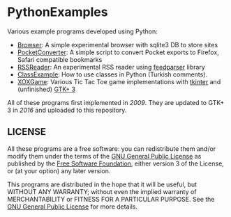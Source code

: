 # PythonExamples

Various example programs developed using Python:

- [Browser](./Browser): A simple experimental browser with sqlite3 DB to store sites
- [PocketConverter](./PocketConverter): A simple script to convert Pocket exports to Firefox, Safari compatible bookmarks
- [RSSReader](./RSSReader): An experimental RSS reader using [feedparser](https://pypi.python.org/pypi/feedparser) library
- [ClassExample](./ClassExample): How to use classes in Python (Turkish comments).
- [XOXGame](./XOXGame): Various Tic Tac Toe game implementations with [tkinter](https://wiki.python.org/moin/TkInter) and (unfinished) [GTK+ 3](https://python-gtk-3-tutorial.readthedocs.org/en/latest/index.html)

All of these programs first implemented in _2009_. They are updated to GTK+ 3 in _2016_ and uploaded to this repository.

## LICENSE

All these programs are a free software: you can redistribute them and/or modify them under the terms of the [GNU General Public License](https://www.gnu.org/licenses/gpl-3.0.en.html) as published by the [Free Software Foundation](https://www.fsf.org), either version 3 of the License, or (at your option) any later version.

This programs are distributed in the hope that it will be useful, but WITHOUT ANY WARRANTY; without even the implied warranty of MERCHANTABILITY or FITNESS FOR A PARTICULAR PURPOSE. See the [GNU General Public License](https://github.com/tekrei/PythonExamples/raw/master/LICENSE) for more details.
